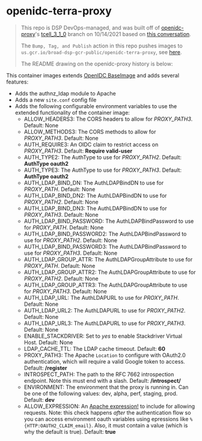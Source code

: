 # openidc-terra-proxy

> This repo is DSP DevOps-managed, and was built off of [openidc-proxy](https://github.com/broadinstitute/openidc-proxy)'s [tcell_3_1_0](https://github.com/broadinstitute/openidc-proxy/tree/tcell_3_1_0) branch on 10/14/2021 based on [this conversation](https://broadinstitute.slack.com/archives/CADM7MZ35/p1634137067113800).
>
> The `Bump, Tag, and Publish` action in this repo pushes images to `us.gcr.io/broad-dsp-gcr-public/openidc-terra-proxy`, see [here](https://console.cloud.google.com/gcr/images/broad-dsp-gcr-public/us/openidc-terra-proxy?project=broad-dsp-gcr-public).
>
> The README drawing on the openidc-proxy history is below:

This container images extends [OpenIDC BaseImage][1] and adds several features:

* Adds the authnz_ldap module to Apache
* Adds a new `site.conf` config file
* Adds the following configurable environment variables to use the extended functionality of the container image:
  * ALLOW_HEADERS3: The CORS headers to allow for *PROXY_PATH3*.  Default:  None
  * ALLOW_METHODS3: The CORS methods to allow for *PROXY_PATH3*.  Default:  None
  * AUTH_REQUIRE3: An OIDC claim to restrict access on *PROXY_PATH3*.  Default: __Require valid-user__
  * AUTH_TYPE2: The AuthType to use for *PROXY_PATH2*.  Default: __AuthType oauth2__
  * AUTH_TYPE3: The AuthType to use for *PROXY_PATH3*.  Default: __AuthType oauth2__
  * AUTH_LDAP_BIND_DN: The AuthLDAPBindDN to use for *PROXY_PATH*.  Default: None
  * AUTH_LDAP_BIND_DN2: The AuthLDAPBindDN to use for *PROXY_PATH2*.  Default: None
  * AUTH_LDAP_BIND_DN3: The AuthLDAPBindDN to use for *PROXY_PATH3*.  Default: None
  * AUTH_LDAP_BIND_PASSWORD: The AuthLDAPBindPassword to use for *PROXY_PATH*.  Default: None
  * AUTH_LDAP_BIND_PASSWORD2: The AuthLDAPBindPassword to use for *PROXY_PATH2*.  Default: None
  * AUTH_LDAP_BIND_PASSWORD3: The AuthLDAPBindPassword to use for *PROXY_PATH3*.  Default: None
  * AUTH_LDAP_GROUP_ATTR: The AuthLDAPGroupAttribute to use for *PROXY_PATH*.  Default: None
  * AUTH_LDAP_GROUP_ATTR2: The AuthLDAPGroupAttribute to use for *PROXY_PATH2*.  Default: None
  * AUTH_LDAP_GROUP_ATTR3: The AuthLDAPGroupAttribute to use for *PROXY_PATH3*.  Default: None
  * AUTH_LDAP_URL: The AuthLDAPURL to use for *PROXY_PATH*.  Default: None
  * AUTH_LDAP_URL2: The AuthLDAPURL to use for *PROXY_PATH2*.  Default: None
  * AUTH_LDAP_URL3: The AuthLDAPURL to use for *PROXY_PATH3*.  Default: None
  * ENABLE_STACKDRIVER: Set to *yes* to enable Stackdriver Virtual Host. Default: None
  * LDAP_CACHE_TTL: The LDAP cache timeout.  Default: __60__
  * PROXY_PATH3: The Apache `Location` to configure with OAuth2.0 authentication, which will require a valid Google token to access.  Default: __/register__
  * INTROSPECT_PATH: The path to the RFC 7662 introspection endpoint.  Note this must end with a slash. Default: __/introspect/__
  * ENVIRONMENT: The environment that the proxy is running in.  Can be one of the following values: dev, alpha, perf, staging, prod. Default: __dev__
  * ALLOW_EXPRESSION: An [Apache expression!](https://httpd.apache.org/docs/2.4/expr.html) to include for allowing requests.  Note: this check happens *after* the authentication flow so you can access environment oauth variables using epressions like `%{HTTP:OAUTH2_CLAIM_email}`.  Also, it must contain a value (which is why the default is true).  Default: __true__

[1]: https://github.com/broadinstitute/openidc-baseimage "OpenIDC BaseImage"
